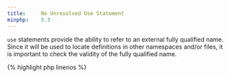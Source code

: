 ```yaml
---
title:     No Unresolved Use Statement
minphp:    5.3
---
```


`use` statements provide the ability to refer to an external fully qualified name. Since it will be used to locate definitions in other namespaces and/or files, it is important to check the validity of the fully qualified name.

{% highlight php linenos %}
<?php
namespace X;

use AnotherNamespace\Aclass;
use AnotherNamespace\Subnamespace;

$a = new Aclass();

{% endhighlight %}


PHP will not check the validity of `use` at compile time, but at execution time. It will then raise a fatal error.

It is recommended to make sure that `use` statement are always pointing to an existing definition.


### Rule Details

The following patterns are considered warnings:

{% highlight php %}
<?php
namespace X;

use AnotherNamespace\UndefinedClass;

{% endhighlight %}{: .warning }


### Further Reading


#### Related rules

* [No Useless Use]


[No Useless Use]: {{ "/good-practices/no-useless-use/" | prepend: site.clearphp.url }}
